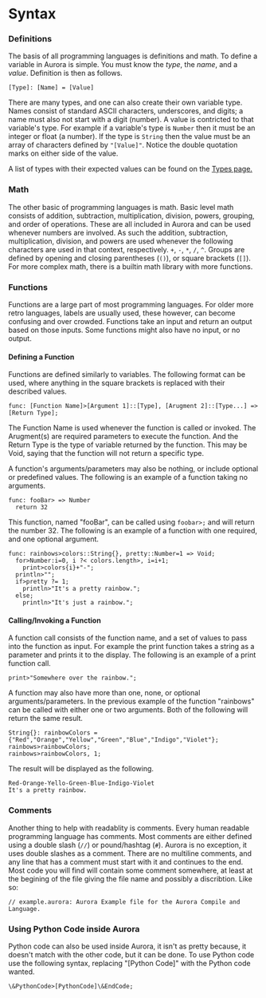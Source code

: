 # Syntax

### Definitions

The basis of all programming languages is definitions and math.
To define a variable in Aurora is simple.
You must know the *type*, the *name*, and a *value*.
Definition is then as follows.
```aurora
[Type]: [Name] = [Value]
```
There are many types, and one can also create their own variable type.
Names consist of standard ASCII characters, underscores, and digits;
a name must also not start with a digit (number).
A value is contricted to that variable's type.
For example if a variable's type is `Number` then it must be an integer or float (a number).
If the type is `String` then the value must be an array of characters defined by `"[Value]"`.
Notice the double quotation marks on either side of the value.

A list of types with their expected values can be found on the [Types page.](http://auroracompiler.rtfd.io/en/latest/types)

### Math

The other basic of programming languages is math.
Basic level math consists of addition, subtraction, multiplication, division, powers, grouping, and order of operations.
These are all included in Aurora and can be used whenever numbers are involved.
As such the addition, subtraction, multiplication, division, and powers are used whenever the following characters are used in that context, respectively. `+`, `-`, `*`, `/`, `^`. 
Groups are defined by opening and closing parentheses (`()`), or square brackets (`[]`).
For more complex math, there is a builtin math library with more functions. 

### Functions

Functions are a large part of most programming languages.
For older more retro languages, labels are usually used, these however, can become confusing and over crowded.
Functions take an input and return an output based on those inputs.
Some functions might also have no input, or no output.

#### Defining a Function

Functions are defined similarly to variables.
The following format can be used, where anything in the square brackets is replaced with their described values.
```aurora
func: [Function Name]>[Argument 1]::[Type], [Arugment 2]::[Type...] => [Return Type];
```
The Function Name is used whenever the function is called or invoked.
The Arugment(s) are required parameters to execute the function.
And the Return Type is the type of variable returned by the function.
This may be Void, saying that the function will not return a specific type.

A function's arguments/parameters may also be nothing, or include optional or predefined values.
The following is an example of a function taking no arguments.
```aurora
func: fooBar> => Number
  return 32
```
This function, named "fooBar", can be called using `foobar>;` and will return the number 32.
The following is an example of a function with one required, and one optional argument.
```aurora
func: rainbows>colors::String{}, pretty::Number=1 => Void;
  for>Number:i=0, i ?< colors.length>, i=i+1;
    print>colors{i}+"-";
  println>"";
  if>pretty ?= 1;
    println>"It's a pretty rainbow.";
  else;
    println>"It's just a rainbow.";
```

#### Calling/Invoking a Function

A function call consists of the function name, and a set of values to pass into the function as input.
For example the print function takes a string as a parameter and prints it to the display.
The following is an example of a print function call.
```aurora
print>"Somewhere over the rainbow.";
```
A function may also have more than one, none, or optional arguments/parameters.
In the previous example of the function "rainbows" can be called with either one or two arguments.
Both of the following will return the same result.
```aurora
String{}: rainbowColors = {"Red","Orange","Yellow","Green","Blue","Indigo","Violet"};
rainbows>rainbowColors;
rainbows>rainbowColors, 1;
```
The result will be displayed as the following.
```aurora
Red-Orange-Yello-Green-Blue-Indigo-Violet
It's a pretty rainbow.
```

### Comments

Another thing to help with readablity is comments.
Every human readable programming language has comments.
Most comments are either defined using a double slash (`//`) or pound/hashtag (`#`).
Aurora is no exception, it uses double slashes as a comment.
There are no multiline comments, and any line that has a comment must start with it and continues to the end.
Most code you will find will contain some comment somewhere, at least at the begining of the file giving the file name and possibly a discribtion.
Like so:
```
// example.aurora: Aurora Example file for the Aurora Compile and Language. 
```

### Using Python Code inside Aurora

Python code can also be used inside Aurora, it isn't as pretty because, it doesn't match with the other code, but it can be done.
To use Python code use the following syntax, replacing "[Python Code]" with the Python code wanted.
```aurora
\&PythonCode>[PythonCode]\&EndCode;
```
